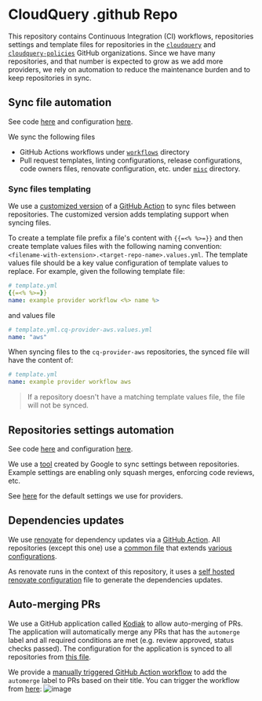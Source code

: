 # CloudQuery .github Repo

This repository contains Continuous Integration (CI) workflows, repositories settings and template files for repositories in the [`cloudquery`](https://github.com/cloudquery) and [`cloudquery-policies`](https://github.com/cloudquery-policies) GitHub organizations.
Since we have many repositories, and that number is expected to grow as we add more providers, we rely on automation to reduce the maintenance burden and to keep repositories in sync.

## Sync file automation

See code [here](./.github/workflows/sync_files.yml) and configuration [here](./.github/sync.yml).

We sync the following files

- GitHub Actions workflows under [`workflows`](./workflows) directory
- Pull request templates, linting configurations, release configurations, code owners files, renovate configuration, etc. under [`misc`](./misc) directory.

### Sync files templating

We use a [customized version](https://github.com/cloudquery/repo-file-sync-action/tree/feat/templating_v2) of a [GitHub Action](https://github.com/BetaHuhn/repo-file-sync-action) to sync files between repositories. The customized version adds templating support when syncing files.

To create a template file prefix a file's content with `{{=<% %>=}}` and then create template values files with the following naming convention:
`<filename-with-extension>.<target-repo-name>.values.yml`. The template values file should be a key value configuration of template values to replace.
For example, given the following template file:
```yaml
# template.yml
{{=<% %>=}}
name: example provider workflow <%> name %>
```
and values file
```yaml
# template.yml.cq-provider-aws.values.yml
name: "aws"
```

When syncing files to the `cq-provider-aws` repositories, the synced file will have the content of:
```yml
# template.yml
name: example provider workflow aws
```

>If a repository doesn't have a matching template values file, the file will not be synced.

## Repositories settings automation

See code [here](./.github/workflows/sync_repo_settings.yml) and configuration [here](./repo-settings).

We use a [tool](https://github.com/googleapis/repo-automation-bots/tree/629d4bffe5ca7dc01e894b1cc682b7c74400be3c/packages/sync-repo-settings) created by Google to sync settings between repositories.
Example settings are enabling only squash merges, enforcing code reviews, etc.

See [here](./repo-settings/providers/config.yaml) for the default settings we use for providers.

## Dependencies updates

We use [renovate](https://github.com/renovatebot/renovate) for dependency updates via a [GitHub Action](./.github/workflows/renovate.yml).
All repositories (except this one) use a [common file](./misc/common/renovate.json5) that extends [various configurations](./.github).

As renovate runs in the context of this repository, it uses a [self hosted renovate configuration](./.github/self-hosted-renovate.json5) file to generate the dependencies updates.

## Auto-merging PRs

We use a GitHub application called [Kodiak](https://kodiakhq.com/) to allow auto-merging of PRs.
The application will automatically merge any PRs that has the `automerge` label and all required conditions are met (e.g. review approved, status checks passed).
The configuration for the application is synced to all repositories from [this file](./.github/.kodiak.toml).

We provide a [manually triggered GitHub Action workflow](./.github/workflows/add_automerge_labels.yml) to add the `automerge` label to PRs based on their title.
You can trigger the workflow from [here](https://github.com/cloudquery/.github/actions/workflows/add_automerge_labels.yml):
![image](https://user-images.githubusercontent.com/26760571/172339612-66bddaf4-6422-41bb-ab3c-a7c611de4253.png)

